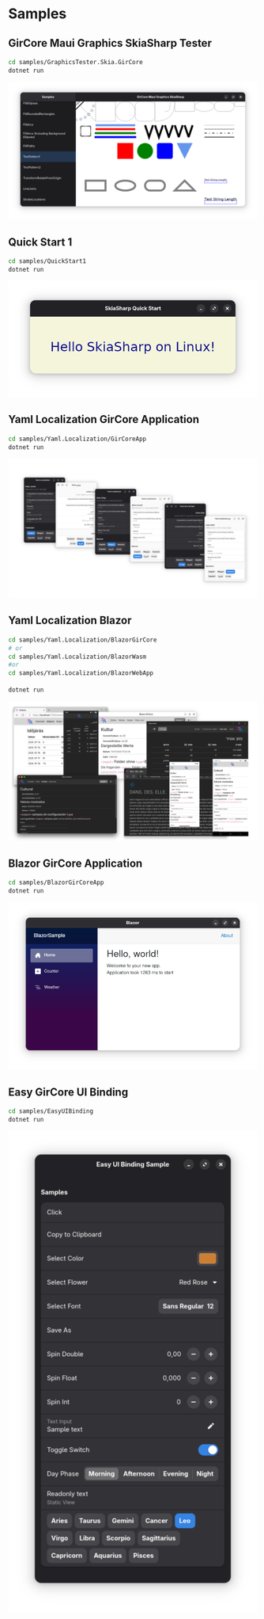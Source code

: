 # Samples

## GirCore Maui Graphics SkiaSharp Tester

```bash
cd samples/GraphicsTester.Skia.GirCore
dotnet run
```

![SkiaSharp Graphics Tester](/assets/GraphicsTester.png)

## Quick Start 1

```bash
cd samples/QuickStart1
dotnet run
```

![Quick Start 1](/assets/QuickStart1.png)

## Yaml Localization GirCore Application

```bash
cd samples/Yaml.Localization/GirCoreApp
dotnet run
```

![Yaml Localization GirCore Application](/assets/Yaml.Localization.GirCore.png)

## Yaml Localization Blazor

```bash
cd samples/Yaml.Localization/BlazorGirCore
# or
cd samples/Yaml.Localization/BlazorWasm
#or
cd samples/Yaml.Localization/BlazorWebApp

dotnet run
```

![Yaml Localization Blazor](/assets/Yaml.Localization.png)

## Blazor GirCore Application

```bash
cd samples/BlazorGirCoreApp
dotnet run
```

![Blazor GirCore Application](/assets/WebKit.BlazorWebView.GirCore.png)

## Easy GirCore UI Binding

```bash
cd samples/EasyUIBinding
dotnet run
```

![Easy UI Binding](/assets/EasyUIBinding.png)
